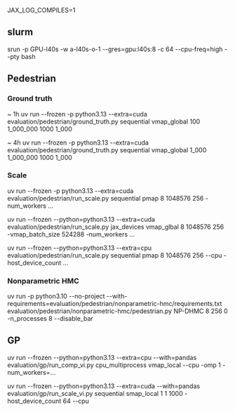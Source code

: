 JAX_LOG_COMPILES=1

## slurm

srun -p GPU-l40s -w a-l40s-o-1 --gres=gpu:l40s:8 -c 64 --cpu-freq=high --pty bash

## Pedestrian

### Ground truth
~ 1h
uv run --frozen -p python3.13 --extra=cuda evaluation/pedestrian/ground_truth.py sequential vmap_global 100 1_000_000 1000 1_000 

~ 4h
uv run --frozen -p python3.13 --extra=cuda evaluation/pedestrian/ground_truth.py sequential vmap_global 1_000 1_000_000 1000 1_000 

### Scale

uv run --frozen -p python3.13 --extra=cuda evaluation/pedestrian/run_scale.py sequential pmap 8 1048576 256 -num_workers ...

uv run --frozen --python=python3.13 --extra=cuda evaluation/pedestrian/run_scale.py jax_devices vmap_glbal 8 1048576 256 -vmap_batch_size 524288 -num_workers ...

uv run --frozen --python=python3.13 --extra=cpu evaluation/pedestrian/run_scale.py sequential pmap 8 1048576 256 --cpu -host_device_count ...

### Nonparametric HMC

uv run -p python3.10 --no-project --with-requirements=evaluation/pedestrian/nonparametric-hmc/requirements.txt evaluation/pedestrian/nonparametric-hmc/pedestrian.py NP-DHMC 8 256 0 -n_processes 8  --disable_bar


## GP

uv run  --frozen --python=python3.13 --extra=cpu --with=pandas evaluation/gp/run_comp_vi.py cpu_multiprocess vmap_local --cpu -omp 1 -num_workers=...

uv run  --frozen --python=python3.13 --extra=cuda --with=pandas evaluation/gp/run_scale_vi.py sequential smap_local 1 1 1000 -host_device_count 64 --cpu
